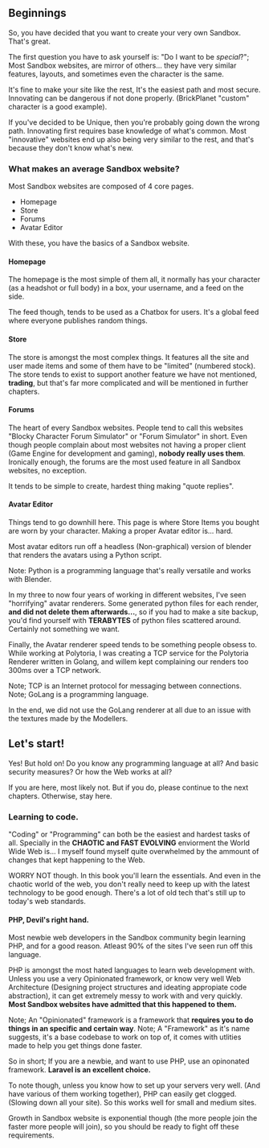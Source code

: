 ## Beginnings
So, you have decided that you want to create your very own Sandbox. That's great.

The first question you have to ask yourself is: "Do I want to be *special*?"; Most Sandbox websites, are mirror of others... they have very similar features, layouts, and sometimes even the character is the same.

It's fine to make your site like the rest, It's the easiest path and most secure. Innovating can be dangerous if not done properly. (BrickPlanet "custom" character is a good example).

If you've decided to be Unique, then you're probably going down the wrong path. Innovating first requires base knowledge of what's common. Most "innovative" websites end up also being very similar to the rest, and that's because they don't know what's new.


### What makes an average Sandbox website?
Most Sandbox websites are composed of 4 core pages.

- Homepage
- Store
- Forums
- Avatar Editor

With these, you have the basics of a Sandbox website.

#### Homepage
The homepage is the most simple of them all, it normally has your character (as a headshot or full body) in a box, your username, and a feed on the side.

The feed though, tends to be used as a Chatbox for users. It's a global feed where everyone publishes random things.

#### Store
The store is amongst the most complex things. It features all the site and user made items and some of them have to be "limited" (numbered stock). The store tends to exist to support another feature we have not mentioned, **trading**, but that's far more complicated and will be mentioned in further chapters.

#### Forums
The heart of every Sandbox websites. People tend to call this websites "Blocky Character Forum Simulator" or "Forum Simulator" in short. Even though people complain about most websites not having a proper client (Game Engine for development and gaming), **nobody really uses them**. Ironically enough, the forums are the most used feature in all Sandbox websites, no exception.

It tends to be simple to create, hardest thing making "quote replies".

#### Avatar Editor
Things tend to go downhill here. This page is where Store Items you bought are worn by your character. Making a proper Avatar editor is... hard.

Most avatar editors run off a headless (Non-graphical) version of blender that renders the avatars using a Python script.

Note: Python is a programming language that's really versatile and works with Blender.

In my three to now four years of working in different websites, I've seen "horrifying" avatar renderers. Some generated python files for each render, **and did not delete them afterwards...**, so if you had to make a site backup, you'd find yourself with **TERABYTES** of python files scattered around. Certainly not something we want.

Finally, the Avatar renderer speed tends to be something people obsess to. While working at Polytoria, I was creating a TCP service for the Polytoria Renderer written in Golang, and willem kept complaining our renders too 300ms over a TCP network.

Note; TCP is an Internet protocol for messaging between connections.
Note; GoLang is a programming language.

In the end, we did not use the GoLang renderer at all due to an issue with the textures made by the Modellers.

## Let's start!
Yes! But hold on! Do you know any programming language at all? And basic security measures? Or how the Web works at all?

If you are here, most likely not. But if you do, please continue to the next chapters. Otherwise, stay here.

### Learning to code.
"Coding" or "Programming" can both be the easiest and hardest tasks of all. Specially in the **CHAOTIC and FAST EVOLVING** enviorment the World Wide Web is... I myself found myself quite overwhelmed by the ammount of changes that kept happening to the Web.

WORRY NOT though. In this book you'll learn the essentials. And even in the chaotic world of the web, you don't really need to keep up with the latest technology to be good enough. There's a lot of old tech that's still up to today's web standards.

#### PHP, Devil's right hand.
Most newbie web developers in the Sandbox community begin learning PHP, and for a good reason. Atleast 90% of the sites I've seen run off this language. 

PHP is amongst the most hated languages to learn web development with. Unless you use a very Opinionated framework, or know very well Web Architecture (Designing project structures and ideating appropiate code abstraction), it can get extremely messy to work with and very quickly. **Most Sandbox websites have admitted that this happened to them.**


Note; An "Opinionated" framework is a framework that **requires you to do things in an specific and certain way**.
Note; A "Framework" as it's name suggests, it's a base codebase to work on top of, it comes with utlities made to help you get things done faster.

So in short; If you are a newbie, and want to use PHP, use an opinonated framework. **Laravel is an excellent choice.**

To note though, unless you know how to set up your servers very well. (And have various of them working together), PHP can easily get clogged. (Slowing down all your site). So this works well for small and medium sites. 

Growth in Sandbox website is exponential though (the more people join the faster more people will join), so you should be ready to fight off these requirements.

